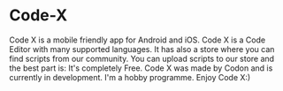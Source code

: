 # Code-X
Code X is a mobile friendly app for Android and iOS. Code X is a Code Editor with many supported languages. It has also a store where you can find scripts from our community. You can upload scripts to our store and the best part is: It's completely Free. Code X was made by Codon and is currently in development. I'm a hobby programme. Enjoy Code X:)
